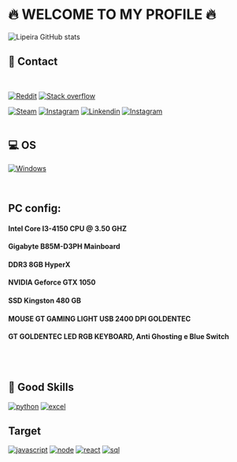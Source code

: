 # 🔥 WELCOME TO MY PROFILE 🔥

![Lipeira GitHub stats](https://github-readme-stats.vercel.app/api?username=Lipeira&show_icons=true&theme=radical)

## 📱 Contact
<br />

[![Reddit](https://aleen42.github.io/badges/src/reddit.svg)](https://www.reddit.com/user/Lipeira)
[![Stack overflow](https://aleen42.github.io/badges/src/stackoverflow.svg)](https://stackoverflow.com/users/18609483/lipeira)

[![Steam](https://img.shields.io/badge/Steam-000000?style=for-the-badge&logo=steam&logoColor=white)](https://steamcommunity.com/id/lipeiragod/) 
[![Instagram](https://img.shields.io/badge/Twitch-9146FF?style=for-the-badge&logo=twitch&logoColor=white)](https://www.twitch.tv/luisfelipe_cin)
[![Linkendin](https://img.shields.io/badge/LinkedIn-0077B5?style=for-the-badge&logo=linkedin&logoColor=white)](https://www.linkedin.com/in/luis-felipe-araujo-mota-415851210/)
[![Instagram](https://img.shields.io/badge/Instagram-E4405F?style=for-the-badge&logo=instagram&logoColor=white)](https://www.instagram.com/luissmt_/)
<br />
<br />
## 💻 OS

[![Windows](https://img.shields.io/badge/Windows-0078D6?style=for-the-badge&logo=windows&logoColor=white)]() 

<br />

## PC config:

#### Intel Core I3-4150 CPU @ 3.50 GHZ
#### Gigabyte B85M-D3PH  Mainboard
#### DDR3 8GB HyperX
#### NVIDIA Geforce GTX 1050
#### SSD Kingston 480 GB
#### MOUSE GT GAMING LIGHT USB 2400 DPI GOLDENTEC
#### GT GOLDENTEC LED RGB KEYBOARD, Anti Ghosting e Blue Switch
<br />
<br />

## 🚀 Good Skills

[![python](https://img.shields.io/badge/Python-3776AB?style=for-the-badge&logo=python&logoColor=white)]()
[![excel](https://img.shields.io/badge/Microsoft_Excel-217346?style=for-the-badge&logo=microsoft-excel&logoColor=white)]()

## Target

[![javascript](https://img.shields.io/badge/JavaScript-F7DF1E?style=for-the-badge&logo=javascript&logoColor=black)]()
[![node](https://img.shields.io/badge/Node.js-43853D?style=for-the-badge&logo=node.js&logoColor=white)]()
[![react](https://img.shields.io/badge/React-20232A?style=for-the-badge&logo=react&logoColor=61DAFB)]()
[![sql](https://img.shields.io/badge/Microsoft_SQL_Server-CC2927?style=for-the-badge&logo=microsoft-sql-server&logoColor=white)]()

<br />
<br />
